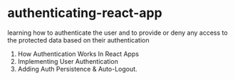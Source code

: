 # authenticating-react-app
learning how to authenticate the user and to provide or deny any access to the protected data based on their authentication
1. How Authentication Works In React Apps
2. Implementing User Authentication
3. Adding Auth Persistence & Auto-Logout.
